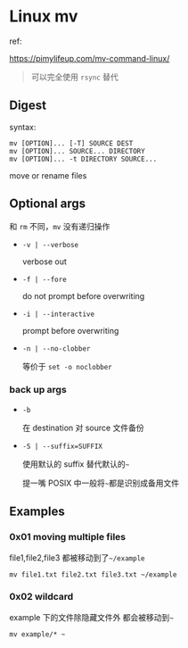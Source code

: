 # Linux mv

ref:

https://pimylifeup.com/mv-command-linux/

> 可以完全使用 `rsync` 替代

## Digest

syntax:

```
mv [OPTION]... [-T] SOURCE DEST
mv [OPTION]... SOURCE... DIRECTORY
mv [OPTION]... -t DIRECTORY SOURCE...
```

move or rename files

## Optional args

和 `rm` 不同，`mv` 没有递归操作

- `-v | --verbose`

  verbose out

- `-f | --fore`

  do not prompt before overwriting

- `-i | --interactive`

  prompt before overwriting

- `-n | --no-clobber`

  等价于 `set -o noclobber`

### back up args

- `-b`

  在 destination 对 source 文件备份

- `-S | --suffix=SUFFIX`

  使用默认的 suffix 替代默认的`~`

  提一嘴 POSIX 中一般将`~`都是识别成备用文件

## Examples

### 0x01 moving multiple files

file1,file2,file3 都被移动到了`~/example`

```
mv file1.txt file2.txt file3.txt ~/example
```

### 0x02 wildcard

example 下的文件除隐藏文件外 都会被移动到`~`

```
mv example/* ~
```

